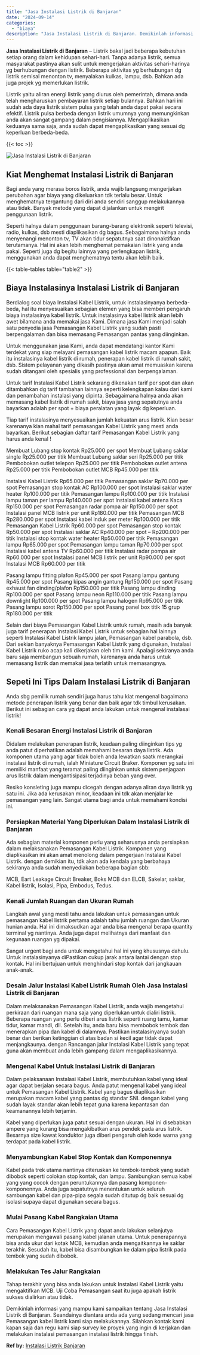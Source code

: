 ```yaml
---
title: "Jasa Instalasi Listrik di Banjaran"
date: "2024-09-14"
categories: 
  - "biaya"
description: "Jasa Instalasi Listrik di Banjaran. Demikinlah informasi yang mampu kami sampaikan tentang Jasa Instalasi Listrik di Banjaran. Seandainya diantara anda ada y..."
---
```


**Jasa Instalasi Listrik di Banjaran** – Listrik bakal jadi beberapa kebutuhan setiap orang dalam kehidupan sehari-hari. Tanpa adanya listrik, semua masyarakat pastinya akan sulit untuk mengerjakan aktivitas sehari-harinya yg berhubungan dengan listirik. Beberapa aktivitas yg berhubungan dg listrik semisal menonton tv, menyalakan kulkas, lampu, dsb. Bahkan ada juga projek yg memerlukan listrik.

Listrik yaitu aliran energi listrik yang diurus oleh pemerintah, dimana anda telah mengharuskan pembayaran listrik setiap bulannya. Bahkan hari ini sudah ada daya listrik sistem pulsa yang telah anda dapat pakai secara efektif. Listrik pulsa berbeda dengan listrik umumnya yang memungkinkan anda akan sangat gampang dalam pengisiannya. Mengaplikasikan keduanya sama saja, anda sudah dapat mengaplikasikan yang sesuai dg keperluan berbeda-beda.

{{< toc >}}

![Jasa Instalasi Listrik di Banjaran](/images/instalasi-listrik-murah28.png)

## Kiat Menghemat Instalasi Listrik di Banjaran

Bagi anda yang merasa boros listrik, anda wajib langsung mengerjakan perubahan agar biaya yang dikeluarkan tdk terlalu besar. Untuk menghematnya tergantung dari diri anda sendiri sanggup melakukannya atau tidak. Banyak metode yang dapat dijalankan untuk mengirit penggunaan listrik.

Seperti halnya dalam penggunaan barang-barang elektronik seperti televisi, radio, kulkas, dsb mesti diaplikasikan dg bagus. Sebagaimana halnya anda menyenangi menonton tv, TV akan tidur sepatutnya saat dinonaktifkan terutamanya. Hal ini akan lebih menghemat pemakaian listrik yang anda pakai. Seperti juga dg begitu lainnya yang perlengkapan listrik, menggunakan anda dapat menghematnya tentu akan lebih baik.

{{< table-tables table="table2" >}}

## Biaya Instalasinya Instalasi Listrik di Banjaran

Berdialog soal biaya Instalasi Kabel Listrik, untuk instalasinyanya berbeda-beda, hal itu menyesuaikan sebagian elemen yang bisa memberi pengaruh biaya instalasinya kabel listrik. Untuk instalasinya kabel listrik akan lebih awet bilamana anda memakai jasa Kami. Dimana jasa Kami menjadi salah satu penyedia jasa Pemasangan Kabel Listrik yang sudah pasti berpengalaman dan bisa memasang Pemasangan pantas yang diinginkan.

Untuk menggunakan jasa Kami, anda dapat mendatangi kantor Kami terdekat yang siap melayani pemasangan kabel listrik macam apapun. Baik itu instalasinya kabel listrik di rumah, penerapan kabel listrik di rumah sakit, dsb. Sistem pelayanan yang dikasih pastinya akan amat memuaskan karena sudah ditangani oleh spesialis yang professional dan berpengalaman.

Untuk tarif Instalasi Kabel Listrik sekarang dikenakan tarif per spot dan akan ditambahkan dg tarif tambahan lainnya seperti kelengkapan kalau dari kami dan penambahan instalasi yang dipinta. Sebagaimana halnya anda akan memasang kabel listrik di rumah sakit, biaya jasa yang sepatutnya anda bayarkan adalah per spot + biaya peralatan yang layak dg keperluan.

Tiap tarif instalasinya menyesuaikan jumlah kekuatan arus listrik. Kian besar karenanya kian mahal tarif pemasangan Kabel Listrik yang mesti anda bayarkan. Berikut sebagian daftar tarif Pemasangan Kabel Listrik yang harus anda kenal !

Membuat Lubang stop kontak Rp25.000 per spot Membuat Lubang saklar single Rp25.000 per titik Membuat Lubang saklar seri Rp25.000 per titik Pembobokan outlet telepon Rp25.000 per titik Pembobokan outlet antena Rp25.000 per titik Pembobokan outlet MCB Rp45.000 per titik

Instalasi Kabel Listrik Rp65.000 per titik Pemasangan saklar Rp70.000 per spot Pemasangan stop kontak AC Rp100.000 per spot Instalasi saklar water heater Rp100.000 per titik Pemasangan lampu Rp100.000 per titik Instalasi lampu taman per lampu Rp140.000 per spot Instalasi kabel antena Kaca Rp150.000 per spot Pemasangan radar pompa air Rp150.000 per spot Instalasi panel MCB listrik per unit Rp180.000 per titik Pemasangan MCB Rp280.000 per spot Instalasi kabel induk per meter Rp100.000 per titik Pemasangan Kabel Listrik Rp60.000 per spot Pemasangan stop kontak Rp50.000 per spot Instalasi saklar AC Rp40.000 per spot – Rp200.000 per titik Instalasi stop kontak water heater Rp50.000 per titik Pemasangan lampu Rp65.000 per spot Pemasangan lampu taman Rp70.000 per spot Instalasi kabel antena TV Rp60.000 per titik Instalasi radar pompa air Rp60.000 per spot Instalasi panel MCB listrik per unit Rp90.000 per spot Instalasi MCB Rp60.000 per titik

Pasang lampu fitting plafon Rp45.000 per spot Pasang lampu gantung Rp45.000 per spot Pasang kipas angin gantung Rp150.000 per spot Pasang exhaust fan dinding/plafon Rp150.000 per titik Pasang lampu dinding Rp100.000 per spot Pasang lampu neon Rp110.000 per titik Pasang lampu downlight Rp100.000 per spot Pasang lampu halogen Rp95.000 per titik Pasang lampu sorot Rp150.000 per spot Pasang panel box titik 15 grup Rp180.000 per titik

Selain dari biaya Pemasangan Kabel Listrik untuk rumah, masih ada banyak juga tarif penerapan Instalasi Kabel Listrik untuk sebagian hal lainnya seperti Instalasi Kabel Listrik lampu jalan, Pemasangan kabel parabola, dsb. Dari sekian banyaknya Pemasangan Kabel Listrik yang digunakan, Instalasi Kabel Listrik ruko acap kali dikerjakan oleh tim kami. Apalagi sekiranya anda baru saja membangun sebuah rumah, karenanya anda harus untuk memasang listrik dan memakai jasa terlatih untuk memasangnya.

## Sepeti Ini Tips Dalam Instalasi Listrik di Banjaran


Anda sbg pemilik rumah sendiri juga harus tahu kiat mengenal bagaimana metode penerapan listrik yang benar dan baik agar tdk timbul kerusakan. Berikut ini sebagian cara yg dapat anda lakukan untuk mengenal instalasai listrik!

### Kenali Besaran Energi Instalasi Listrik di Banjaran

Didalam melakukan penerapan listrik, keadaan paling diinginkan tips yg anda patut diperhatikan adalah memahami besaran daya listrik. Ada komponen utama yang agar tidak boleh anda lewatkan saatk merangkai instalasi listrik di rumah, ialah Miniature Circuit Braker. Komponen yg satu ini memiliki manfaat yang teramat paling diinginkan untuk sistem penjagaan arus listrik dalam mengantisipasi terjadinya beban yang over.

Resiko konsleting juga mampu dicegah dengan adanya aliran daya listrik yg satu ini. Jika ada kerusakan minor, keadaan ini tdk akan menjalar ke pemasangan yang lain. Sangat utama bagi anda untuk memahami kondisi ini.

### Persiapkan Material Yang Diperlukan Dalam Instalasi Listrik di Banjaran

Ada sebagian material komponen perlu yang seharusnya anda persiapkan dalam melaksanakan Pemasangan Kabel Listrik. Komponen yang diaplikasikan ini akan amat menolong dalam pengerjaan Instalasi Kabel Listrik. dengan demikian itu, tdk akan ada kendala yang berbahaya sekiranya anda sudah menyediakan beberapa bagian sbb:

MCB, Eart Leakage Circuit Breaker, Boks MCB dan ELCB, Sakelar, saklar, Kabel listrik, Isolasi, Pipa, Embodus, Tedus.

### Kenali Jumlah Ruangan dan Ukuran Rumah

Langkah awal yang mesti tahu anda lakukan untuk pemasangan untuk pemasangan kabel listrik pertama adalah tahu jumlah ruangan dan Ukuran hunian anda. Hal ini dimaksudkan agar anda bisa mengenal berapa quantity terminal yg nantinya. Anda juga dapat melihatnya dari manfaat dan kegunaan ruangan yg dipakai.

Sangat urgent bagi anda untuk mengetahui hal ini yang khususnya dahulu. Untuk instalasinyanya diPastikan cukup jarak antara lantai dengan stop kontak. Hal ini bertujuan untuk menghindari stop kontak dari jangkauan anak-anak.

### Desain Jalur Instalasi Kabel Listrik Rumah Oleh Jasa Instalasi Listrik di Banjaran

Dalam melaksanakan Pemasangan Kabel Listrik, anda wajib mengetahui perkiraan dari ruangan mana saja yang diperlukan untuk dialiri listrik. Beberapa ruangan yang perlu diberi arus listrik seperti ruang tamu, kamar tidur, kamar mandi, dll. Setelah itu, anda baru bisa membobok tembok dan menerapkan pipa dan kabel di dalamnya. Pastikan instalasinyanya sudah benar dan berikan ketinggian di atas badan si kecil agar tidak dapat menjangkaunya. dengan Rancangan jalur Instalasi Kabel Listrik yang tepat guna akan membuat anda lebih gampang dalam mengaplikasikannya.

### Mengenal Kabel Untuk Instalasi Listrik di Banjaran

Dalam pelaksanaan Instalasi Kabel Listrik, membutuhkan kabel yang ideal agar dapat berjalan secara bagus. Anda patut mengenal kabel yang ideal untuk Pemasangan Kabel Listrik. Kabel yang bagus diaplikasikan merupakan macam kabel yang pantas dg standar SNI. dengan kabel yang sudah layak standar akan lebih tepat guna karena kepantasan dan keamanannya lebih terjamin.

Kabel yang diperlukan juga patut sesuai dengan ukuran. Hal ini disebabkan ampere yang kurang bisa mengakibatkan arus pendek pada arus listrik. Besarnya size kawat konduktor juga diberi pengaruh oleh kode warna yang terdapat pada kabel listrik.

### Menyambungkan Kabel Stop Kontak dan Komponennya

Kabel pada trek utama nantinya diteruskan ke tembok-tembok yang sudah dibobok seperti colokan stop kontak, dan lampu. Sambungkan semua kabel yang yang cocok dengan peruntukannya dan pasang komponen-komponennya. Anda juga sepatutnya menentukan untuk seluruh sambungan kabel dan pipa-pipa segala sudah ditutup dg baik sesuai dg isolasi supaya dapat digunakan secara bagus.

### Mulai Pasang Kabel Rangkaian Utama

Cara Pemasangan Kabel Listrik yang dapat anda lakukan selanjutya merupakan mengawali pasang kabel jalanan utama. Untuk penerapannya bisa anda ukur dari kotak MCB, kemudian anda mengaitkannya ke saklar terakhir. Sesudah itu, kabel bisa disambungkan ke dalam pipa listrik pada tembok yang sudah dibobok.

### Melakukan Tes Jalur Rangkaian

Tahap terakhir yang bisa anda lakukan untuk Instalasi Kabel Listrik yaitu mengaktifkan MCB. Uji Coba Pemasangan saat itu juga apakah listrik sukses dialirkan atau tidak.

Demikinlah informasi yang mampu kami sampaikan tentang Jasa Instalasi Listrik di Banjaran. Seandainya diantara anda ada yang sedang mencari jasa Pemasangan kabel listrik kami siap melakukannya. Silahkan kontak kami kapan saja dan regu kami siap survey ke proyek yang ingin di kerjakan dan melakukan instalasi pemasangan instalasi listrik hingga finish.

**Ref by:** [Instalasi Listrik Banjaran](https://id.wikipedia.org/wiki/Instalasi)
